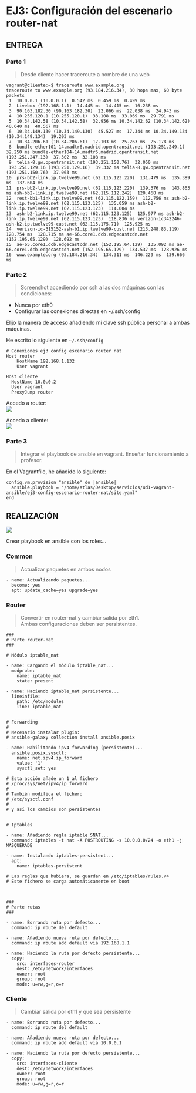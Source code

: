 # EJ3: Configuración del escenario router-nat

## ENTREGA

### Parte 1
> Desde cliente hacer traceroute a nombre de una web

```
vagrant@cliente:~$ traceroute www.example.org
traceroute to www.example.org (93.184.216.34), 30 hops max, 60 byte packets
 1  10.0.0.1 (10.0.0.1)  0.542 ms  0.459 ms  0.499 ms
 2  Livebox (192.168.1.1)  14.445 ms  14.415 ms  16.238 ms
 3  90.163.182.30 (90.163.182.30)  22.066 ms  22.038 ms  24.943 ms
 4  10.255.120.1 (10.255.120.1)  33.108 ms  33.069 ms  29.791 ms
 5  10.34.142.58 (10.34.142.58)  32.956 ms 10.34.142.62 (10.34.142.62)  40.640 ms  40.567 ms
 6  10.34.149.130 (10.34.149.130)  45.527 ms  17.344 ms 10.34.149.134 (10.34.149.134)  19.203 ms
 7  10.34.206.61 (10.34.206.61)  17.103 ms  25.263 ms  25.178 ms
 8  bundle-ether101-14.madtr6.madrid.opentransit.net (193.251.249.1)  32.250 ms bundle-ether104-14.madtr5.madrid.opentransit.net (193.251.247.13)  37.302 ms  32.108 ms
 9  telia-8.gw.opentransit.net (193.251.150.76)  32.050 ms
 193.251.129.16 (193.251.129.16)  39.332 ms telia-8.gw.opentransit.net (193.251.150.76)  37.063 ms
10  prs-bb2-link.ip.twelve99.net (62.115.123.220)  131.479 ms  135.389 ms  137.604 ms
11  prs-bb2-link.ip.twelve99.net (62.115.123.220)  139.376 ms  143.863 ms ash-bb2-link.ip.twelve99.net (62.115.112.242)  120.468 ms
12  rest-bb1-link.ip.twelve99.net (62.115.122.159)  112.756 ms ash-b2-link.ip.twelve99.net (62.115.123.125)  135.059 ms ash-b2-link.ip.twelve99.net (62.115.123.123)  114.004 ms
13  ash-b2-link.ip.twelve99.net (62.115.123.125)  125.977 ms ash-b2-link.ip.twelve99.net (62.115.123.123)  118.836 ms verizon-ic342246-ash-b2.ip.twelve99-cust.net (62.115.175.71)  125.925 ms
14  verizon-ic-315152-ash-b1.ip.twelve99-cust.net (213.248.83.119)  128.754 ms  128.715 ms ae-66.core1.dcb.edgecastcdn.net (152.195.65.129)  128.692 ms
15  ae-65.core1.dcb.edgecastcdn.net (152.195.64.129)  135.092 ms ae-66.core1.dcb.edgecastcdn.net (152.195.65.129)  134.537 ms  128.926 ms
16  www.example.org (93.184.216.34)  134.311 ms  146.229 ms  139.666 ms
```

### Parte 2
> Screenshot accediendo por ssh a las dos máquinas con las condiciones:
- Nunca por eth0
- Configurar las conexiones directas en ~/.ssh/config

Elijo la manera de acceso añadiendo mi clave ssh pública personal a ambas máquinas.

He escrito lo siguiente en `~/.ssh/config`
```
# Conexiones ej3 config escenario router nat
Host router
    HostName 192.168.1.132
    User vagrant

Host cliente
  HostName 10.0.0.2
  User vagrant
  ProxyJump router
```

Accedo a router:  
![](https://i.imgur.com/roybChA.png)

Accedo a cliente:  
![](https://i.imgur.com/VbWlczl.png)

### Parte 3
> Integrar el playbook de ansible en vagrant. Enseñar funcionamiento a profesor.

En el Vagrantfile, he añadido lo siguiente:
```
config.vm.provision "ansible" do |ansible|
  ansible.playbook = "/home/atlas/Desktop/servicios/ud1-vagrant-ansible/ej3-config-escenario-router-nat/site.yaml"
end
```



## REALIZACIÓN
![](https://fp.josedomingo.org/sri2122/u01/img/router.png)

Crear playbook en ansible con los roles...

### Common
> Actualizar paquetes en ambos nodos

```
- name: Actualizando paquetes...
  become: yes
  apt: update_cache=yes upgrade=yes
```

### Router
> Convertir en router-nat y cambiar salida por eth1.  
Ambas configuraciones deben ser persistentes.

```
###
# Parte router-nat
###

# Módulo iptable_nat

- name: Cargando el módulo iptable_nat...
  modprobe:
    name: iptable_nat
    state: present

- name: Haciendo iptable_nat persistente...
  lineinfile:
    path: /etc/modules
    line: iptable_nat


# Forwarding
#
# Necesario instalar plugin:
# ansible-galaxy collection install ansible.posix

- name: Habilitando ipv4 forwarding (persistente)...
  ansible.posix.sysctl:
    name: net.ipv4.ip_forward
    value: '1'
    sysctl_set: yes

# Esta acción añade un 1 al fichero
# /proc/sys/net/ipv4/ip_forward
#
# También modifica el fichero
# /etc/sysctl.conf
#
# y así los cambios son persistentes


# Iptables

- name: Añadiendo regla iptable SNAT...
  command: iptables -t nat -A POSTROUTING -s 10.0.0.0/24 -o eth1 -j MASQUERADE

- name: Instalando iptables-persistent...
  apt:
    name: iptables-persistent

# Las reglas que hubiera, se guardan en /etc/iptables/rules.v4
# Este fichero se carga automáticamente en boot



###
# Parte rutas
###

- name: Borrando ruta por defecto...
  command: ip route del default

- name: Añadiendo nueva ruta por defecto...
  command: ip route add default via 192.168.1.1

- name: Haciendo la ruta por defecto persistente...
  copy:
    src: interfaces-router
    dest: /etc/network/interfaces
    owner: root
    group: root
    mode: u=rw,g=r,o=r
```

### Cliente
> Cambiar salida por eth1 y que sea persistente

```
- name: Borrando ruta por defecto...
  command: ip route del default

- name: Añadiendo nueva ruta por defecto...
  command: ip route add default via 10.0.0.1

- name: Haciendo la ruta por defecto persistente...
  copy:
    src: interfaces-cliente
    dest: /etc/network/interfaces
    owner: root
    group: root
    mode: u=rw,g=r,o=r
```
